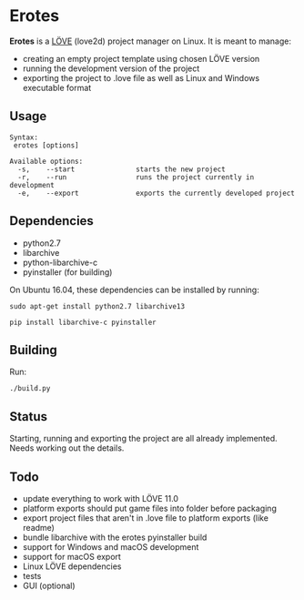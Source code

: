 # Erotes

**Erotes** is a [LÖVE](http://love2d.org/) (love2d) project manager on Linux. It is meant to manage:

- creating an empty project template using chosen LÖVE version
- running the development version of the project
- exporting the project to .love file as well as Linux and Windows executable format

## Usage

```
Syntax:
 erotes [options]

Available options:
  -s,    --start               starts the new project                  
  -r,    --run                 runs the project currently in development
  -e,    --export              exports the currently developed project 
```


## Dependencies

- python2.7
- libarchive
- python-libarchive-c
- pyinstaller (for building)

On Ubuntu 16.04, these dependencies can be installed by running:

```sudo apt-get install python2.7 libarchive13```

```pip install libarchive-c pyinstaller```

## Building

Run:

```./build.py``` 

## Status

Starting, running and exporting the project are all already implemented. Needs working out the details.

## Todo

- update everything to work with LÖVE 11.0
- platform exports should put game files into folder before packaging
- export project files that aren't in .love file to platform exports (like readme)
- bundle libarchive with the erotes pyinstaller build
- support for Windows and macOS development
- support for macOS export
- Linux LÖVE dependencies
- tests
- GUI (optional)